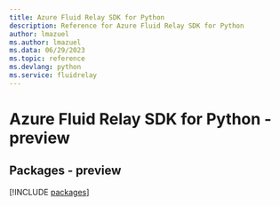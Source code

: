 ```yaml
---
title: Azure Fluid Relay SDK for Python
description: Reference for Azure Fluid Relay SDK for Python
author: lmazuel
ms.author: lmazuel
ms.data: 06/29/2023
ms.topic: reference
ms.devlang: python
ms.service: fluidrelay
---
```

# Azure Fluid Relay SDK for Python - preview
## Packages - preview
[!INCLUDE [packages](fluid-relay-index.md)]